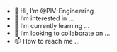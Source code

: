- 👋 Hi, I’m @PIV-Engineering
- 👀 I’m interested in ...
- 🌱 I’m currently learning ...
- 💞️ I’m looking to collaborate on ...
- 📫 How to reach me ...

<!---
PIV-Engineering/PIV-Engineering is a ✨ special ✨ repository because its `README.md` (this file) appears on your GitHub profile.
You can click the Preview link to take a look at your changes.
--->
